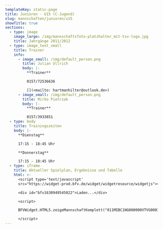 ```yaml
---
templateKey: static-page
title: Junioren - U15 (C-Jugend)
slug: mannschaften/junioren/u15
showTitle: true
sections:
  - type: image
    image_large: /img/mannschaftsfoto-platzhalter_mit-tsv-logo.jpg
    title: Jahrgänge 2011/2012
  - type: image_text_small
    title: Trainer
    info:
      - image_small: /img/default_person.png
        title: Julian Ullrich
        body: |-
          **Trainer**

          0157/72536636

          [](<mailto: hartmanhilter@outlook.de>)
      - image_small: /img/default_person.png
        title: Mirko Pietrzak
        body: |-
          **Trainer**

          0157/3933851
  - type: body
    title: Trainingszeiten
    body: |-
      **Dienstag**

      17:15 - 18:45 Uhr

      **Donnerstag**

      17:15 - 18:45 Uhr
  - type: iframe
    title: Aktueller Spielplan, Ergebnisse und Tabelle
    html: >-
      <script type='text/javascript'
      src="https://widget-prod.bfv.de/widget/widgetresource/widgetjs"></script>

      <div id="bfv1630949545022">Laden...</div>

      <script>

      BFVWidget.HTML5.zeigeMannschaftKomplett("011MIBC1NG000000VTVG0001VTR8C1K7", "bfv1630949545022", { height: "800", width: "350", selectedTab:BFVWidget.HTML5.mannschaftTabs.spiele, colorResults: "undefined" , colorNav: "undefined" , colorClubName : "undefined" , backgroundNav: "undefined"});

      </script>
---
```

